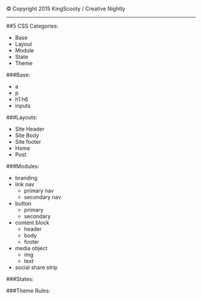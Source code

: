 &copy; Copyright 2015 KingScooty / Creative Nightly

---

##5 CSS Categories:

- Base
- Layout
- Module
- State
- Theme

###Base:
- a
- p
- h1:h6
- inputs

###Layouts:
- Site Header
- Site Body
- Site footer
- Home
- Post

###Modules:

- branding
- link nav
    - primary nav
    - secondary nav
- button
    - primary
    - secondary
- content block
    - header
    - body
    - footer
- media object
    - img
    - text
- social share strip

###States:

###Theme Rules:
